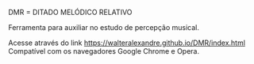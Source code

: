 DMR = DITADO MELÓDICO RELATIVO

Ferramenta para auxiliar no estudo de percepção musical.

Acesse através do link https://walteralexandre.github.io/DMR/index.html
Compatível com os navegadores Google Chrome e Opera.
